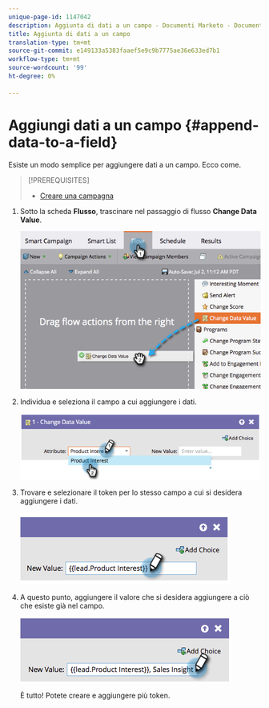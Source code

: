 ```yaml
---
unique-page-id: 1147042
description: Aggiunta di dati a un campo - Documenti Marketo - Documentazione prodotto
title: Aggiunta di dati a un campo
translation-type: tm+mt
source-git-commit: e149133a5383faaef5e9c9b7775ae36e633ed7b1
workflow-type: tm+mt
source-wordcount: '99'
ht-degree: 0%

---
```



# Aggiungi dati a un campo {#append-data-to-a-field}

Esiste un modo semplice per aggiungere dati a un campo. Ecco come.

>[!PREREQUISITES]
>
>* [Creare una campagna](../../../../product-docs/core-marketo-concepts/smart-campaigns/creating-a-smart-campaign/create-a-new-smart-campaign.md)

>



1. Sotto la scheda **Flusso**, trascinare nel passaggio di flusso **Change Data Value**.

   ![](assets/image2014-9-22-16-3a5-3a1.png)

1. Individua e seleziona il campo a cui aggiungere i dati.

   ![](assets/image2014-9-22-16-3a5-3a5.png)

1. Trovare e selezionare il token per lo stesso campo a cui si desidera aggiungere i dati.

   ![](assets/image2014-9-22-16-3a5-3a9.png)

1. A questo punto, aggiungere il valore che si desidera aggiungere a ciò che esiste già nel campo.

   ![](assets/image2014-9-22-16-3a5-3a12.png)

   È tutto! Potete creare e aggiungere più token.

